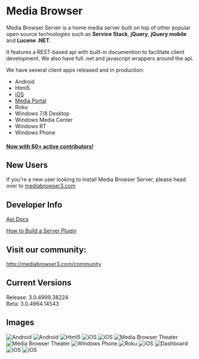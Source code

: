 Media Browser
============

Media Browser Server is a home media server built on top of other popular open source technologies such as **Service Stack**, **jQuery**, **jQuery mobile** and **Lucene .NET**.

It features a REST-based api with built-in documention to facilitate client development. We also have full .net and javascript wrappers around the api.

We have several client apps released and in production:

- Android
- Html5
- [iOS](https://itunes.apple.com/us/app/media-browser-for-ios/id705058087 "iOS")
- [Media Portal](http://www.team-mediaportal.com/ "Media Portal")
- Roku
- Windows 7/8 Desktop
- Windows Media Center
- Windows RT
- Windows Phone

#### [Now with 60+ active contributors!](https://github.com/MediaBrowser/MediaBrowser/blob/master/CONTRIBUTORS.md "Now with 60+ active contributors!")

## New Users ##

If you're a new user looking to install Media Browser Server, please head over to [mediabrowser3.com](http://www.mediabrowser3.com/ "mediabrowser3.com")

## Developer Info ##

[Api Docs](https://github.com/MediaBrowser/MediaBrowser/wiki "Api Workflow")

[How to Build a Server Plugin](https://github.com/MediaBrowser/MediaBrowser/wiki/How-to-build-a-Server-Plugin "How to build a server plugin")


## Visit our community: ##

http://mediabrowser3.com/community

## Current Versions ##

Release: 3.0.4999.38224<br/>
Beta: 3.0.4964.14543<br/>

## Images

![Android](https://dl.dropboxusercontent.com/u/4038856/android1.png)
![Android](https://dl.dropboxusercontent.com/u/4038856/android2.png)
![Html5](https://github.com/MediaBrowser/MediaBrowser.Resources/raw/master/apps/html5.png)
![iOS](https://github.com/MediaBrowser/MediaBrowser.Resources/raw/master/apps/ios_1.jpg)
![iOS](https://raw.github.com/MediaBrowser/MediaBrowser.Resources/master/apps/ios_2.jpg)
![Media Browser Theater](https://raw.github.com/MediaBrowser/MediaBrowser.Resources/master/apps/mbt.png)
![Media Browser Theater](hhttps://raw.github.com/MediaBrowser/MediaBrowser.Resources/master/apps/mbt1.png)
![Windows Phone](https://raw.github.com/MediaBrowser/MediaBrowser.Resources/master/apps/winphone.png)
![Roku](https://raw.github.com/MediaBrowser/MediaBrowser.Resources/master/apps/roku2.jpg)
![iOS](https://raw.github.com/MediaBrowser/MediaBrowser.Resources/master/apps/ios_3.jpg)
![Dashboard](https://raw.github.com/MediaBrowser/MediaBrowser.Resources/master/apps/dashboard.png)
![iOS](http://i.imgur.com/prrzxMc.jpg)
![iOS](http://i.imgur.com/c9Vd1w5.jpg)
